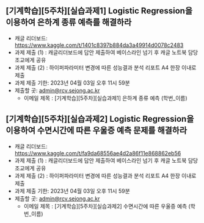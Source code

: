 


## [기계학습][5주차][실습과제1] Logistic Regression을 이용하여 은하계 종류 예측를 해결하라
- 캐글 리더보드: https://www.kaggle.com/t/1401c8397b884da3a49914d0078c2483
- 과제 제출 (1) : 캐글리더보드에 답안 제출하여 베이스라인 넘기 후 캐글 노트북 담당 조교에게 공유
- 과제 제출 (2) : 하이퍼파라미터 변경에 따른 성능결과 분석 리포트 A4 한장 이내로 제출
- 과제 제출 기한: 2023년 04월 03일 오후 11시 59분
- 제출할 곳: admin@rcv.sejong.ac.kr
  - 이메일 제목 : [기계학습][5주차][실습과제1] 은하계 종류 예측 (학번_이름)


## [기계학습][5주차][실습과제2] Logistic Regression을 이용하여 수면시간에 따른 우울증 예측 문제를 해결하라
- 캐글 리더보드: https://www.kaggle.com/t/fa9da68556ae4d2a86f11e868862eb56
- 과제 제출 (1) : 캐글리더보드에 답안 제출하여 베이스라인 넘기 후 캐글 노트북 담당 조교에게 공유
- 과제 제출 (2) : 하이퍼파라미터 변경에 따른 성능결과 분석 리포트 A4 한장 이내로 제출
- 과제 제출 기한: 2023년 04월 03일 오후 11시 59분
- 제출할 곳: admin@rcv.sejong.ac.kr
  - 이메일 제목 : [기계학습][5주차][실습과제2] 수면시간에 따른 우울증 예측 (학번_이름)

